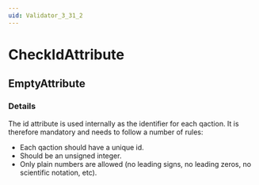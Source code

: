 ```yaml
---
uid: Validator_3_31_2
---
```


# CheckIdAttribute

## EmptyAttribute

<!-- Description, Properties, ... sections are auto-generated. -->
<!-- REPLACE ME AUTO-GENERATION -->

### Details

The id attribute is used internally as the identifier for each qaction.
It is therefore mandatory and needs to follow a number of rules:
- Each qaction should have a unique id.
- Should be an unsigned integer.
- Only plain numbers are allowed (no leading signs, no leading zeros, no scientific notation, etc).

<!-- Uncomment to add example code -->
<!--### Example code-->
